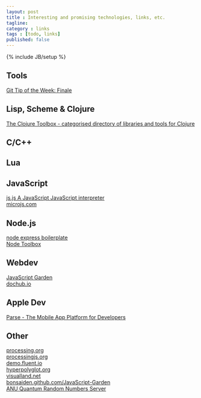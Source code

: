 ```yaml
---
layout: post
title : Interesting and promising technologies, links, etc.
tagline:
category : links
tags : [todo, links]
published: false
---
```

{% include JB/setup %}

Tools
-----
[Git Tip of the Week: Finale](http://alblue.bandlem.com/2011/12/git-tip-of-week-finale.html)  

Lisp, Scheme & Clojure
----------------------
[The Clojure Toolbox - categorised directory of libraries and tools for Clojure](http://www.clojure-toolbox.com/)  

C/C++
-----

Lua
---

JavaScript
----------
[js.js A JavaScript JavaScript interpreter](http://jterrace.github.com/js.js/)  
[microjs.com](http://microjs.com/)  

Node.js
-------
[node express boilerplate](https://github.com/mape/node-express-boilerplate)  
[Node Toolbox](http://toolbox.no.de/)  

Webdev
------
[JavaScript Garden](http://bonsaiden.github.com/JavaScript-Garden/)  
[dochub.io](http://dochub.io/)  

Apple Dev
---------
[Parse - The Mobile App Platform for Developers](https://www.parse.com/)  

Other
-----
[processing.org](http://processing.org/)  
[processingjs.org](http://processingjs.org/)  
[demo.fluent.io](http://demo.fluent.io/)  
[hyperpolyglot.org](http://hyperpolyglot.org/)  
[visualland.net](http://www.visualland.net/)  
[bonsaiden.github.com/JavaScript-Garden](http://bonsaiden.github.com/JavaScript-Garden/)  
[ANU Quantum Random Numbers Server](http://150.203.48.55/index.php)  

